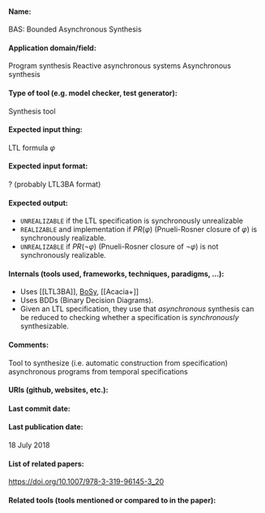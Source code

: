 #### Name:
BAS: Bounded Asynchronous Synthesis

#### Application domain/field:
Program synthesis
Reactive asynchronous systems
Asynchronous synthesis

#### Type of tool (e.g. model checker, test generator):
Synthesis tool

#### Expected input thing:
LTL formula $\varphi$

#### Expected input format:
? (probably LTL3BA format)

#### Expected output:
- `UNREALIZABLE` if the LTL specification is synchronously unrealizable
- `REALIZABLE` and implementation if $PR(\varphi)$ (Pnueli-Rosner closure of $\varphi$) is synchronously realizable.
- `UNREALIZABLE`  if $PR(\neg\varphi)$ (Pnueli-Rosner closure of $\neg\varphi$) is not synchronously realizable.

#### Internals (tools used, frameworks, techniques, paradigms, ...):
- Uses [[LTL3BA]], [BoSy](BoSy.md), [[Acacia+]]
- Uses BDDs (Binary Decision Diagrams).
- Given an LTL specification, they use that *asynchronous* synthesis can be reduced to checking whether a specification is *synchronously* synthesizable.

#### Comments:
Tool to synthesize (i.e. automatic construction from specification) asynchronous programs from temporal specifications

#### URIs (github, websites, etc.):

#### Last commit date:

#### Last publication date:
18 July 2018

#### List of related papers:
https://doi.org/10.1007/978-3-319-96145-3_20

#### Related tools (tools mentioned or compared to in the paper):
